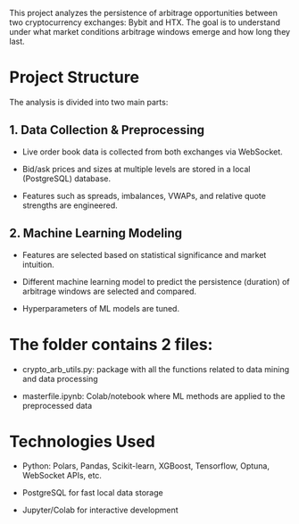 This project analyzes the persistence of arbitrage opportunities between two cryptocurrency exchanges: Bybit and HTX. The goal is to understand under what market conditions arbitrage windows emerge and how long they last.

# Project Structure
The analysis is divided into two main parts:

## 1. Data Collection & Preprocessing

- Live order book data is collected from both exchanges via WebSocket.

- Bid/ask prices and sizes at multiple levels are stored in a local (PostgreSQL) database.

- Features such as spreads, imbalances, VWAPs, and relative quote strengths are engineered.

## 2. Machine Learning Modeling

- Features are selected based on statistical significance and market intuition. 

- Different machine learning model to predict the persistence (duration) of arbitrage windows are selected and compared.

- Hyperparameters of ML models are tuned.

# The folder contains 2 files: 

- crypto_arb_utils.py: package with all the functions related to data mining and data processing

- masterfile.ipynb: Colab/notebook where ML methods are applied to the preprocessed data

# Technologies Used
- Python: Polars, Pandas, Scikit-learn, XGBoost, Tensorflow, Optuna, WebSocket APIs, etc.

- PostgreSQL for fast local data storage

- Jupyter/Colab for interactive development
